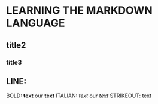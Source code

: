 # LEARNING THE MARKDOWN LANGUAGE
## title2
### title3
LINE:
---
BOLD:   **text** our __text__
ITALIAN:    *text* our _text_
STRIKEOUT: ~~text~~
